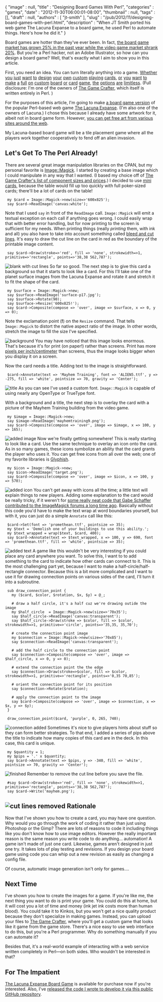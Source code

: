{
   "image" : null,
   "title" : "Designing Board Games With Perl",
   "categories" : "games",
   "date" : "2012-11-30T06:00:01-08:00",
   "thumbnail" : null,
   "tags" : [],
   "draft" : null,
   "authors" : [
      "jt-smith"
   ],
   "slug" : "/pub/2012/11/designing-board-games-with-perl.html",
   "description" : "When JT Smith ported his web game The Lacuna Expanse to a board game, he used Perl to automate things. Here's how he did it."
}



Board games are hotter than they've ever been. In fact, [the board game market has grown 25% in the past year while the video game market shrank 20%](http://www.icv2.com/articles/news/24066.html). But you're a Perl hacker, not an Adobe Illustrator, so how can you design a board game? Well, that's exactly what I aim to show you in this article.

First, you need an idea. You can turn literally anything into a game. [Whether](https://www.thegamecrafter.com/games/adventurelings "Adventurelings") [you](https://www.thegamecrafter.com/games/plague-the-card-game "Plague") [just](https://www.thegamecrafter.com/games/merc "MERC") [want](https://www.thegamecrafter.com/games/the-decktet-firmament- "The Decktet") [to](https://www.thegamecrafter.com/games/zombiezone "ZombieZone") [design](https://www.thegamecrafter.com/games/surviving-design-projects "Surviving Design Projects") [your](https://www.thegamecrafter.com/games/rejection-therapy-the-game "Rejection Therapy") [own](https://www.thegamecrafter.com/games/hackers-agents "Hackers
    and Agents") [custom](https://www.thegamecrafter.com/games/the-tarat "The
    TaRat") [playing](https://www.thegamecrafter.com/games/wild-pursuit- "Wild
    Pursuit") [cards](https://www.thegamecrafter.com/games/jump-gate "Jump
    Gate"), [or](https://www.thegamecrafter.com/games/sandwich-city "Sandwich
    City") [you](https://www.thegamecrafter.com/games/shake-out- "Shake Out") [want](https://www.thegamecrafter.com/games/trade-fleet "Trade
    Fleet") [to](https://www.thegamecrafter.com/games/diggity "Diggity") [make](https://www.thegamecrafter.com/games/elemental-clash:-the-basic-set "Elemental Clash") [a](https://www.thegamecrafter.com/games/black-and-red "Black and
    Red Playing Cards") [full](https://www.thegamecrafter.com/games/frogs- "Frogs!") [on](https://www.thegamecrafter.com/games/phytocats "Phytocats") [custom](https://www.thegamecrafter.com/games/city-of-gears "City of
    Gears") [board](https://www.thegamecrafter.com/games/gibs "Gibs") [or](https://www.thegamecrafter.com/games/dr-pergias-race "Doctor
    Pergaias' Race Across The Continent") [card](https://www.thegamecrafter.com/games/goblin-warlord "Goblin
    Warlord") [game](https://www.thegamecrafter.com/games/braaaaains- "Braaaaains!"), [the](https://www.thegamecrafter.com/games/the-great-race1 "The
    Great Race") [options](https://www.thegamecrafter.com/games/road-to-magnate "Road to
    Magnate") [are](https://www.thegamecrafter.com/games/zerpang- "Zerpang!") [limitless](https://www.thegamecrafter.com/games/angels-elements "Angels
    Elements"). (Full disclosure: I'm one of the owners of [The Game Crafter](https://www.thegamecrafter.com/), which itself is written entirely in Perl. )

For the purposes of this article, I'm going to make [a board game version](https://www.thegamecrafter.com/games/lacuna-expanse:-a-new-empire) of the popular Perl-based web game [The Lacuna Expanse](http://www.lacunaexpanse.com). (I'm also one of the owners of Lacuna.) I chose this because I already have some artwork for it, albeit not in board game form. However, [you can get free art from various sites around the web](https://community.thegamecrafter.com/publish/file-preparation/art-resources).

My Lacuna-based board game will be a tile placement game where all the players work together cooperatively to fend off an alien invasion.

Let's Get To The Perl Already!
------------------------------

There are several great image manipulation libraries on the CPAN, but my personal favorite is [Image::Magick](https://metacpan.org/pod/Image::Magic). I started by creating a base image which I could manipulate in any way that I wanted. (I based my choice off of [The Game Crafter's list of component sizes and prices](https://www.thegamecrafter.com/publish/pricing).) I decided to use [mini cards](https://community.thegamecrafter.com/publish/templates/cards/mini-cards), because the table would fill up too quickly with full poker-sized cards; there'll be a lot of cards on the table!

     my $card = Image::Magick->new(size=>'600x825');
     say $card->ReadImage('canvas:white');

Note that I used `say` in front of the `ReadImage` call. `Image::Magick` will emit a textual exception on each call if anything goes wrong. I could easily wrap that with better error handling, but for now printing to the screen is sufficient for my needs.
When printing things (really *printing* them, with ink and all) you also have to take into account something called [bleed and cut lines](http://youtu.be/NqZSFpmS2dM). It's easy to draw the cut line on the card in red as the boundary of the printable image content.

     say $card->Draw(stroke=>'red', fill => 'none', strokewidth=>1, primitive=>'rectangle', points=>'38,38 562,787');

![blank with cut lines](/images/_pub_2012_11_designing-board-games-with-perl/blank.jpg)
So far so good. The next step is to give this card a background so that it starts to look like a card. For this I'll take one of the planet surface images from the Lacuna Expanse and rotate it and stretch it to fit the shape of the card.

     my $surface = Image::Magick->new;
     say $surface->ReadImage('surface-p17.jpg');
     say $surface->Rotate(90);
     say $surface->Resize('600x825!');
     say $card->Composite(compose => 'over', image => $surface, x => 0, y => 0);

Note the exclamation point (**!**) on the `Resize` command. That tells `Image::Magick` to distort the native aspect ratio of the image. In other words, stretch the image to fill the size I've specified.

![background](/images/_pub_2012_11_designing-board-games-with-perl/background.jpg)
You may have noticed that this image looks enormous. That's because it's for print (on paper!) rather than screens. Print has more [pixels per inch/centimeter](http://proshooter.com/article_whatisa300dpiJPeg.htm) than screens, thus the image looks bigger when you display it on a screen.

Now the card needs a title. Adding text to the image is straightforward.

     $card->Annotate(text => 'Mayhem Training', font => 'ALIEN5.ttf', y => -275, fill => 'white', pointsize => 70, gravity => 'Center');

![title](/images/_pub_2012_11_designing-board-games-with-perl/title.jpg)
As you can see I've used a custom font. `Image::Magick` is capable of using nearly any OpenType or TrueType font.

With a background and a title, the next step is to overlay the card with a picture of the Mayhem Training building from the video game.

     my $image = Image::Magick->new;
     say $image->ReadImage('mayhemtraining9.png');
     say $card->Composite(compose => 'over', image => $image, x => 100, y => 165);

![added image](/images/_pub_2012_11_designing-board-games-with-perl/image.jpg)
Now we're finally getting somewhere! This is really starting to look like a card. Use the same technique to overlay an icon onto the card. As in so many games, these icons symbolize an ability that the card grants the player who uses it. You can get free icons from all over the web; one of my favorite libraries is [Glyphish](http://www.glyphish.com).

     my $icon = Image::Magick->new;
     say $icon->ReadImage('target.png');
     say $card->Composite(compose => 'over', image => $icon, x => 100, y => 570);

![added icon](/images/_pub_2012_11_designing-board-games-with-perl/icon.jpg)
You can't get away with icons all the time; a little text will explain things to new players. Adding some explanation to the card would be really tricky, if it weren't for [some really neat code that Gabe Schaffer contributed to the ImageMagick forums a long time ago](http://www.imagemagick.org/discourse-server/viewtopic.php?f=7&t=3708). Basically without this code you'd have to make the text wrap at word boundaries yourself, but with it, you can just do a simple `Annotate` call like this:

     $card->Set(font => 'promethean.ttf', pointsize => 35);
     my $text = 'Demolish one of your buildings to use this ability.';
     my $text_wrapped = wrap($text, $card, 400);
     say $card->Annotate(text => $text_wrapped, x => 100, y => 690, font => 'promethean.ttf', fill => 'white', pointsize => 35);

![added text](/images/_pub_2012_11_designing-board-games-with-perl/text.jpg)
A game like this wouldn't be very interesting if you could place any card anywhere you want. To solve this, I want to to add something to the card to indicate how other cards can connect to it. This is the most challenging part yet, because I want to make a half-circle/half-rectangle connector. Because this is a bit more complicated and I want to use it for drawing connection points on various sides of the card, I'll turn it into a subroutine.

     sub draw_connection_point {
       my ($card, $color, $rotation, $x, $y) = @_;

       # draw a half circle, it's a half cuz we're drawing outide the image
       my $half_circle  = Image::Magick->new(size=>'70x35');
       say $half_circle->ReadImage('canvas:transparent');
       say $half_circle->Draw(stroke => $color, fill => $color, strokewidth=>1, primitive=>'circle', points=>'35,35, 35,70');

       # create the connection point image
       my $connection = Image::Magick->new(size=>'70x85');
       say $connection->ReadImage('canvas:transparent');

       # add the half circle to the connection point
       say $connection->Composite(compose => 'over', image => $half_circle, x => 0, y => 0);

       # extend the connection point the the edge
       say $connection->Draw(stroke=>$color, fill => $color, strokewidth=>1, primitive=>'rectangle', points=>'0,35 70,85');

       # orient the connection point for its position
       say $connection->Rotate($rotation);

       # apply the connection point to the image
       say $card->Composite(compose => 'over', image => $connection, x => $x, y => $y);
     }

     draw_connection_point($card, 'purple', 0, 265, 740);

![connection added](/images/_pub_2012_11_designing-board-games-with-perl/connection.jpg)
Sometimes it's nice to give players hints about stuff so they can form better strategies. To that end, I added a series of pips above the title to indicate how many copies of this card are in the deck. In this case, this card is unique.

     my $quantity = 1;
     my $pips = '.' x $quantity;
     say $card->Annotate(text => $pips, y => -340, fill => 'white', pointsize => 70, gravity => 'Center');

![finished](/images/_pub_2012_11_designing-board-games-with-perl/finished.jpg)
Remember to remove the cut line before you save the file.

     #say $card->Draw(stroke=>'red', fill => 'none', strokewidth=>1, primitive=>'rectangle', points=>'38,38 562,787');
     say $card->Write('mayhem.png');

![cut lines removed](/images/_pub_2012_11_designing-board-games-with-perl/cut-line-removed.jpg)
Rationale
---------

Now that I've shown you how to create a card, you may have one question. Why would you go through the work of coding it rather than just using Photoshop or the Gimp? There are lots of reasons to code it including things like you don't know how to use image editors. However the really important reason is the same reason you write code to do anything... automation! A game isn't made of just one card. Likewise, games aren't designed in just one try. It takes lots of play testing and revisions. If you design your board game using code you can whip out a new revision as easily as changing a config file.

Of course, automatic image generation isn't only for games....

Next Time
---------

I've shown you how to create the images for a game. If you're like me, the next thing you want to do is print your game. You could do this at home, but it will cost you a lot of time and money (ink jet ink costs more than human blood). You could take it to Kinkos, but you won't get a nice quality product because they don't specialize in making games. Instead, you can upload your files to [The Game Crafter](https://www.thegamecrafter.com), where you'll get a custom game that looks like it game from the game store. There's a nice easy to use web interface to do this, but you're a Perl programmer. Why do something manually if you can automate it?

Besides that, it's a real-world example of interacting with a web service written completely in Perl—on both sides. Who wouldn't be interested in that?

For The Impatient
-----------------

[The Lacuna Expanse Board Game](https://www.thegamecrafter.com/games/lacuna-expanse:-a-new-empire) is available for purchase now if you're interested. Also, I've [released the code I wrote to develop it via this public GitHub repository](https://github.com/plainblack/Lacuna-Board-Game).
